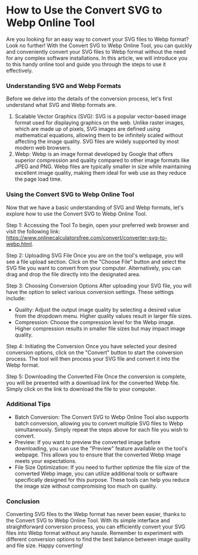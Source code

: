 How to Use the Convert SVG to Webp Online Tool
==============================================

Are you looking for an easy way to convert your SVG files to Webp format? Look no further! With the Convert SVG to Webp Online Tool, you can quickly and conveniently convert your SVG files to Webp format without the need for any complex software installations. In this article, we will introduce you to this handy online tool and guide you through the steps to use it effectively.

### Understanding SVG and Webp Formats

Before we delve into the details of the conversion process, let's first understand what SVG and Webp formats are.

1. Scalable Vector Graphics (SVG): SVG is a popular vector-based image format used for displaying graphics on the web. Unlike raster images, which are made up of pixels, SVG images are defined using mathematical equations, allowing them to be infinitely scaled without affecting the image quality. SVG files are widely supported by most modern web browsers.
2. Webp: Webp is an image format developed by Google that offers superior compression and quality compared to other image formats like JPEG and PNG. Webp files are typically smaller in size while maintaining excellent image quality, making them ideal for web use as they reduce the page load time.

### Using the Convert SVG to Webp Online Tool

Now that we have a basic understanding of SVG and Webp formats, let's explore how to use the Convert SVG to Webp Online Tool.

Step 1: Accessing the Tool To begin, open your preferred web browser and visit the following link: <https://www.onlinecalculatorsfree.com/convert/converter-svg-to-webp.html>.

Step 2: Uploading SVG File Once you are on the tool's webpage, you will see a file upload section. Click on the "Choose File" button and select the SVG file you want to convert from your computer. Alternatively, you can drag and drop the file directly into the designated area.

Step 3: Choosing Conversion Options After uploading your SVG file, you will have the option to select various conversion settings. These settings include:

- Quality: Adjust the output image quality by selecting a desired value from the dropdown menu. Higher quality values result in larger file sizes.
- Compression: Choose the compression level for the Webp image. Higher compression results in smaller file sizes but may impact image quality.

Step 4: Initiating the Conversion Once you have selected your desired conversion options, click on the "Convert" button to start the conversion process. The tool will then process your SVG file and convert it into the Webp format.

Step 5: Downloading the Converted File Once the conversion is complete, you will be presented with a download link for the converted Webp file. Simply click on the link to download the file to your computer.

### Additional Tips

- Batch Conversion: The Convert SVG to Webp Online Tool also supports batch conversion, allowing you to convert multiple SVG files to Webp simultaneously. Simply repeat the steps above for each file you wish to convert.
- Preview: If you want to preview the converted image before downloading, you can use the "Preview" feature available on the tool's webpage. This allows you to ensure that the converted Webp image meets your expectations.
- File Size Optimization: If you need to further optimize the file size of the converted Webp image, you can utilize additional tools or software specifically designed for this purpose. These tools can help you reduce the image size without compromising too much on quality.

### Conclusion

Converting SVG files to the Webp format has never been easier, thanks to the Convert SVG to Webp Online Tool. With its simple interface and straightforward conversion process, you can efficiently convert your SVG files into Webp format without any hassle. Remember to experiment with different conversion options to find the best balance between image quality and file size. Happy converting!